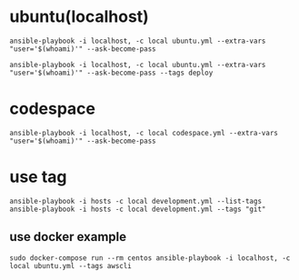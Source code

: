 # ubuntu(localhost)

```
ansible-playbook -i localhost, -c local ubuntu.yml --extra-vars "user='$(whoami)'" --ask-become-pass
```

```
ansible-playbook -i localhost, -c local ubuntu.yml --extra-vars "user='$(whoami)'" --ask-become-pass --tags deploy
```

# codespace

```
ansible-playbook -i localhost, -c local codespace.yml --extra-vars "user='$(whoami)'" --ask-become-pass
```

# use tag

```
ansible-playbook -i hosts -c local development.yml --list-tags
ansible-playbook -i hosts -c local development.yml --tags "git"
```

## use docker example

```
sudo docker-compose run --rm centos ansible-playbook -i localhost, -c local ubuntu.yml --tags awscli
```

